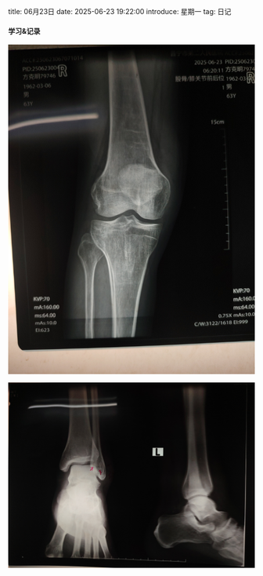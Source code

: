 title: 06月23日
date: 2025-06-23 19:22:00
introduce: 星期一
tag: 日记

#### 学习&记录
![1](/static/img/2025/06/23/1.jpg)

![2](/static/img/2025/06/23/2.jpg)

